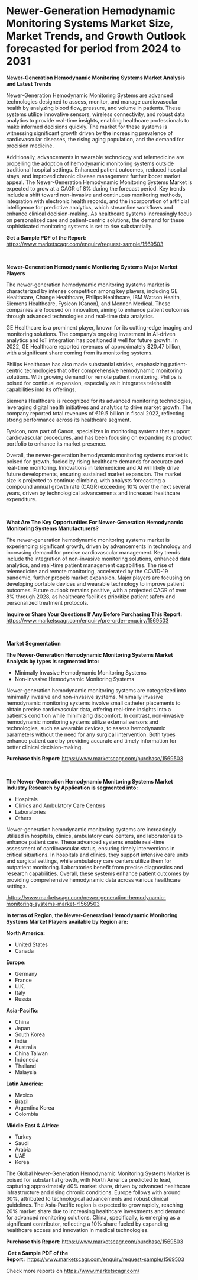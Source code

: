 <p><h1>Newer-Generation Hemodynamic Monitoring Systems Market Size, Market Trends, and Growth Outlook forecasted for period from 2024 to 2031</h1></p><p><strong>Newer-Generation Hemodynamic Monitoring Systems Market Analysis and Latest Trends</strong></p>
<p><p>Newer-Generation Hemodynamic Monitoring Systems are advanced technologies designed to assess, monitor, and manage cardiovascular health by analyzing blood flow, pressure, and volume in patients. These systems utilize innovative sensors, wireless connectivity, and robust data analytics to provide real-time insights, enabling healthcare professionals to make informed decisions quickly. The market for these systems is witnessing significant growth driven by the increasing prevalence of cardiovascular diseases, the rising aging population, and the demand for precision medicine.</p><p>Additionally, advancements in wearable technology and telemedicine are propelling the adoption of hemodynamic monitoring systems outside traditional hospital settings. Enhanced patient outcomes, reduced hospital stays, and improved chronic disease management further boost market appeal. The Newer-Generation Hemodynamic Monitoring Systems Market is expected to grow at a CAGR of 8% during the forecast period. Key trends include a shift toward non-invasive and continuous monitoring methods, integration with electronic health records, and the incorporation of artificial intelligence for predictive analytics, which streamline workflows and enhance clinical decision-making. As healthcare systems increasingly focus on personalized care and patient-centric solutions, the demand for these sophisticated monitoring systems is set to rise substantially.</p></p>
<p><strong>Get a Sample PDF of the Report:&nbsp;</strong> <a href="https://www.marketscagr.com/enquiry/request-sample/1569503?utm_campaign=1911&utm_medium=2&utm_source=Github&utm_content=ia&utm_term=29122024&utm_id=newer-generation-hemodynamic-monitoring-systems">https://www.marketscagr.com/enquiry/request-sample/1569503</a></p>
<p>&nbsp;</p>
<p><strong>Newer-Generation Hemodynamic Monitoring Systems Major Market Players</strong></p>
<p><p>The newer-generation hemodynamic monitoring systems market is characterized by intense competition among key players, including GE Healthcare, Change Healthcare, Philips Healthcare, IBM Watson Health, Siemens Healthcare, Fysicon (Canon), and Mennen Medical. These companies are focused on innovation, aiming to enhance patient outcomes through advanced technologies and real-time data analytics.</p><p>GE Healthcare is a prominent player, known for its cutting-edge imaging and monitoring solutions. The company’s ongoing investment in AI-driven analytics and IoT integration has positioned it well for future growth. In 2022, GE Healthcare reported revenues of approximately $20.47 billion, with a significant share coming from its monitoring systems.</p><p>Philips Healthcare has also made substantial strides, emphasizing patient-centric technologies that offer comprehensive hemodynamic monitoring solutions. With growing demand for remote patient monitoring, Philips is poised for continual expansion, especially as it integrates telehealth capabilities into its offerings.</p><p>Siemens Healthcare is recognized for its advanced monitoring technologies, leveraging digital health initiatives and analytics to drive market growth. The company reported total revenues of €19.5 billion in fiscal 2022, reflecting strong performance across its healthcare segment.</p><p>Fysicon, now part of Canon, specializes in monitoring systems that support cardiovascular procedures, and has been focusing on expanding its product portfolio to enhance its market presence.</p><p>Overall, the newer-generation hemodynamic monitoring systems market is poised for growth, fueled by rising healthcare demands for accurate and real-time monitoring. Innovations in telemedicine and AI will likely drive future developments, ensuring sustained market expansion. The market size is projected to continue climbing, with analysts forecasting a compound annual growth rate (CAGR) exceeding 10% over the next several years, driven by technological advancements and increased healthcare expenditure.</p></p>
<p>&nbsp;</p>
<p><strong>What Are The Key Opportunities For Newer-Generation Hemodynamic Monitoring Systems Manufacturers?</strong></p>
<p><p>The newer-generation hemodynamic monitoring systems market is experiencing significant growth, driven by advancements in technology and increasing demand for precise cardiovascular management. Key trends include the integration of non-invasive monitoring solutions, enhanced data analytics, and real-time patient management capabilities. The rise of telemedicine and remote monitoring, accelerated by the COVID-19 pandemic, further propels market expansion. Major players are focusing on developing portable devices and wearable technology to improve patient outcomes. Future outlook remains positive, with a projected CAGR of over 8% through 2028, as healthcare facilities prioritize patient safety and personalized treatment protocols.</p></p>
<p><strong>Inquire or Share Your Questions If Any Before Purchasing This Report:</strong> <a href="https://www.marketscagr.com/enquiry/pre-order-enquiry/1569503?utm_campaign=1911&utm_medium=2&utm_source=Github&utm_content=ia&utm_term=29122024&utm_id=newer-generation-hemodynamic-monitoring-systems">https://www.marketscagr.com/enquiry/pre-order-enquiry/1569503</a></p>
<p>&nbsp;</p>
<p><strong>Market Segmentation</strong></p>
<p><strong>The Newer-Generation Hemodynamic Monitoring Systems Market Analysis by types is segmented into:</strong></p>
<p><ul><li>Minimally Invasive Hemodynamic Monitoring Systems</li><li>Non-invasive Hemodynamic Monitoring Systems</li></ul></p>
<p><p>Newer-generation hemodynamic monitoring systems are categorized into minimally invasive and non-invasive systems. Minimally invasive hemodynamic monitoring systems involve small catheter placements to obtain precise cardiovascular data, offering real-time insights into a patient’s condition while minimizing discomfort. In contrast, non-invasive hemodynamic monitoring systems utilize external sensors and technologies, such as wearable devices, to assess hemodynamic parameters without the need for any surgical intervention. Both types enhance patient care by providing accurate and timely information for better clinical decision-making.</p></p>
<p><strong>Purchase this Report:&nbsp;</strong><a href="https://www.marketscagr.com/purchase/1569503?utm_campaign=1911&utm_medium=2&utm_source=Github&utm_content=ia&utm_term=29122024&utm_id=newer-generation-hemodynamic-monitoring-systems">https://www.marketscagr.com/purchase/1569503</a></p>
<p>&nbsp;</p>
<p><strong>The Newer-Generation Hemodynamic Monitoring Systems Market Industry Research by Application is segmented into:</strong></p>
<p><ul><li>Hospitals</li><li>Clinics and Ambulatory Care Centers</li><li>Laboratories</li><li>Others</li></ul></p>
<p><p>Newer-generation hemodynamic monitoring systems are increasingly utilized in hospitals, clinics, ambulatory care centers, and laboratories to enhance patient care. These advanced systems enable real-time assessment of cardiovascular status, ensuring timely interventions in critical situations. In hospitals and clinics, they support intensive care units and surgical settings, while ambulatory care centers utilize them for outpatient monitoring. Laboratories benefit from precise diagnostics and research capabilities. Overall, these systems enhance patient outcomes by providing comprehensive hemodynamic data across various healthcare settings.</p></p>
<p><a href="https://www.marketscagr.com/newer-generation-hemodynamic-monitoring-systems-market-r1569503?utm_campaign=1911&utm_medium=2&utm_source=Github&utm_content=ia&utm_term=29122024&utm_id=newer-generation-hemodynamic-monitoring-systems">&nbsp;https://www.marketscagr.com/newer-generation-hemodynamic-monitoring-systems-market-r1569503</a></p>
<p><strong>In terms of Region, the Newer-Generation Hemodynamic Monitoring Systems Market Players available by Region are:</strong></p>
<p>
    <p> <strong> North America: </strong>
        <ul>
            <li>United States</li>
            <li>Canada</li>
        </ul>
        </p> 
    <p> <strong> Europe: </strong>
        <ul>
            <li>Germany</li>
            <li>France</li>
            <li>U.K.</li>
            <li>Italy</li>
            <li>Russia</li>
        </ul>
        </p> 
    <p> <strong> Asia-Pacific: </strong>
        <ul>
            <li>China</li>
            <li>Japan</li>
            <li>South Korea</li>
            <li>India</li>
            <li>Australia</li>
            <li>China Taiwan</li>
            <li>Indonesia</li>
            <li>Thailand</li>
            <li>Malaysia</li>
        </ul>
        </p> 
    <p> <strong> Latin America: </strong>
        <ul>
            <li>Mexico</li>
            <li>Brazil</li>
            <li>Argentina Korea</li>
            <li>Colombia</li>
        </ul>
        </p> 
    <p> <strong> Middle East & Africa: </strong>
        <ul>
            <li>Turkey</li>
            <li>Saudi</li>
            <li>Arabia</li>
            <li>UAE</li>
            <li>Korea</li>
        </ul>
    </p>
    </p>
<p><p>The Global Newer-Generation Hemodynamic Monitoring Systems Market is poised for substantial growth, with North America predicted to lead, capturing approximately 40% market share, driven by advanced healthcare infrastructure and rising chronic conditions. Europe follows with around 30%, attributed to technological advancements and robust clinical guidelines. The Asia-Pacific region is expected to grow rapidly, reaching 20% market share due to increasing healthcare investments and demand for advanced monitoring solutions. China, specifically, is emerging as a significant contributor, reflecting a 10% share fueled by expanding healthcare access and innovation in medical technologies.</p></p>
<p><strong>Purchase this Report: </strong><a href="https://www.marketscagr.com/purchase/1569503?utm_campaign=1911&utm_medium=2&utm_source=Github&utm_content=ia&utm_term=29122024&utm_id=newer-generation-hemodynamic-monitoring-systems">https://www.marketscagr.com/purchase/1569503</a></p>
<p>&nbsp;<strong>Get a Sample PDF of the Report:&nbsp;&nbsp;</strong><a href="https://www.marketscagr.com/enquiry/request-sample/1569503?utm_campaign=1911&utm_medium=2&utm_source=Github&utm_content=ia&utm_term=29122024&utm_id=newer-generation-hemodynamic-monitoring-systems">https://www.marketscagr.com/enquiry/request-sample/1569503</a></p>
<p><strong></strong></p>
<p>Check more reports on <a href="https://www.marketscagr.com/?utm_campaign=1911&utm_medium=2&utm_source=Github&utm_content=ia&utm_term=29122024&utm_id=newer-generation-hemodynamic-monitoring-systems">https://www.marketscagr.com/</a></p>